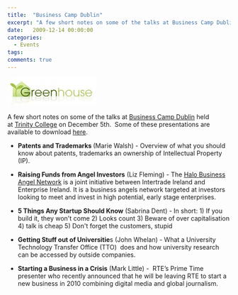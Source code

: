 ```yaml
---
title:  "Business Camp Dublin"
excerpt: "A few short notes on some of the talks at Business Camp Dublin held at Trinity College on December 5th."
date:   2009-12-14 00:00:00
categories:
  - Events
tags:
comments: true
---
```


![](/assets/blog/business-camp-dublin/greenhouse_logo.jpg)

A few short notes on some of the talks at <a href="http://www.greenhouselimerick.com/camp/">Business Camp Dublin</a> held at <a href="http://www.tcd.ie/">Trinity College</a> on December 5th.  Some of these presentations are available to download <a href="http://www.greenhouselimerick.com/camp/2009/12/07/business-camp-dublin-presentation">here</a>.

<ul>
<li><strong>Patents and Trademarks </strong>(Marie Walsh) - Overview of what you should know about patents, trademarks an ownership of Intellectual Property (IP).</li>
</ul>
</div>
<div>
<ul>
<li><strong>Raising Funds from Angel Investors</strong> (Liz Fleming) - The <a href="http://www.hban.org/">Halo Business Angel Network</a> is a joint initiative between Intertrade Ireland and Enterprise Ireland. It is a business angels network targeted at investors looking to meet and invest in high potential, early stage enterprises.</li>
</ul>
</div>
<div>
<ul>
<li><strong>5 Things Any Startup Should Know</strong> (Sabrina Dent) - In short: 1) If you build it, they won't come 2) Looks count 3) Beware of over capitalisation 4) talk is cheap 5) Don't forget the customers, stupid</li>
</ul>
</div>
<div>
<ul>
<li><strong>Getting Stuff out of Universitie</strong>s (John Whelan) - What a University Technology Transfer Office (TTO)  does and how university research can be accessed by outside companies.</li>
</ul>
</div>
<div>
<ul>
<li><strong>Starting a Business in a Crisis</strong> (Mark Little) -  RTE’s Prime Time presenter who recently announced that he will be leaving RTE to start a new business in 2010 combining digital media and global journalism.</li>
</ul>
